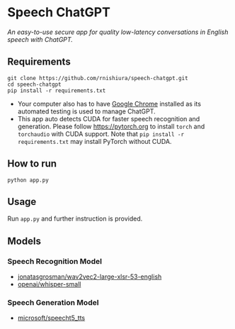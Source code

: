 # Speech ChatGPT
*An easy-to-use secure app for quality low-latency conversations in English speech with ChatGPT.*

## Requirements
```
git clone https://github.com/rnishiura/speech-chatgpt.git
cd speech-chatgpt
pip install -r requirements.txt
```
* Your computer also has to have [Google Chrome](https://www.google.com/chrome/) installed as its automated testing is used to manage ChatGPT.
* This app auto detects CUDA for faster speech recognition and generation. Please follow https://pytorch.org to install `torch` and `torchaudio` with CUDA support. Note that `pip install -r requirements.txt` may install PyTorch without CUDA.

## How to run
```
python app.py
```

## Usage
Run `app.py` and further instruction is provided.

## Models

### Speech Recognition Model
* [jonatasgrosman/wav2vec2-large-xlsr-53-english](https://huggingface.co/jonatasgrosman/wav2vec2-large-xlsr-53-english)
* [openai/whisper-small](https://huggingface.co/openai/whisper-small)

### Speech Generation Model
* [microsoft/speecht5_tts](https://huggingface.co/microsoft/speecht5_tts)

